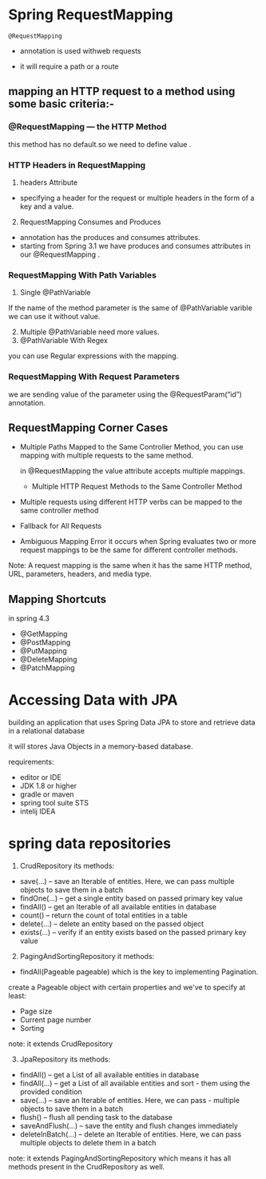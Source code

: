 
# Spring RequestMapping

`@RequestMapping`

- annotation is used withweb requests

- it will require a path or a route

 ## mapping an HTTP request to a method using some basic criteria:-
### @RequestMapping — the HTTP Method

this method has no default.so we need to define value .

### HTTP Headers in RequestMapping
1. headers Attribute 
 * specifying a header for the request or multiple headers in the form of a key and a value. 

2. RequestMapping Consumes and Produces 

* annotation  has the produces and consumes attributes.
* starting from Spring 3.1 we have produces and consumes attributes in our @RequestMapping .

### RequestMapping With Path Variables 
1. Single @PathVariable

If the name of the method parameter is the same of @PathVariable varible we can use it without value. 

 2. Multiple @PathVariable 
 need more values.
 3. @PathVariable With Regex

 you can use Regular expressions with the mapping. 


 ### RequestMapping With Request Parameters 

 we are sending  value of the  parameter using the @RequestParam(“id”) annotation.


## RequestMapping Corner Cases

- Multiple Paths Mapped to the Same Controller Method,
 you can use mapping with multiple requests to the same method. 

  in @RequestMapping the value attribute accepts multiple mappings. 

  - Multiple HTTP Request Methods to the Same Controller Method 

 - Multiple requests using different HTTP verbs can be mapped to the same controller method

 -  Fallback for All Requests 

 - Ambiguous Mapping Error 
 it occurs when Spring evaluates two or more request mappings to be the same for different controller methods.  

  Note: A request mapping is the same when it has the same HTTP method, URL, parameters, headers, and media type.

## Mapping Shortcuts 
in spring 4.3 

- @GetMapping
- @PostMapping
- @PutMapping
- @DeleteMapping
- @PatchMapping

# Accessing Data with JPA 

building an application that uses Spring Data JPA to store and retrieve data in a relational database 

it will stores Java Objects in a memory-based database.

requirements:
- editor or IDE
- JDK 1.8 or higher 
- gradle or maven 
- spring tool suite STS 
- intelij IDEA 
 
#  spring data repositories 

1. CrudRepository 
its methods:
- save(…) – save an Iterable of entities. Here, we can pass multiple objects to save them in a batch
- findOne(…) – get a single entity based on passed primary key value
- findAll() – get an Iterable of all available entities in database
- count() – return the count of total entities in a table
- delete(…) – delete an entity based on the passed object
- exists(…) – verify if an entity exists based on the passed primary key value

2. PagingAndSortingRepository
it methods:
- findAll(Pageable pageable) 
 which is the key to implementing Pagination.

 create a Pageable object with certain properties and we've to specify at least:

- Page size
- Current page number
- Sorting

note: 
it extends CrudRepository

3. JpaRepository 
its methods: 
- findAll() – get a List of all available entities in database
- findAll(…) – get a List of all available entities and sort  - them using the provided condition
- save(…) – save an Iterable of entities. Here, we can pass  - multiple objects to save them in a batch
- flush() – flush all pending task to the database
- saveAndFlush(…) – save the entity and flush changes immediately
- deleteInBatch(…) – delete an Iterable of entities. Here, we can pass multiple objects to delete them in a batch

note: it extends PagingAndSortingRepository which means it has all methods present in the CrudRepository as well.




